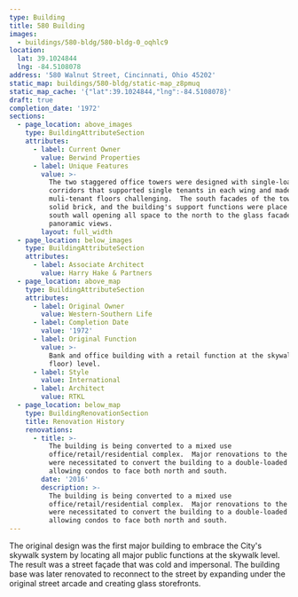 ```yaml
---
type: Building
title: 580 Building
images:
  - buildings/580-bldg/580-bldg-0_oqhlc9
location:
  lat: 39.1024844
  lng: -84.5108078
address: '580 Walnut Street, Cincinnati, Ohio 45202'
static_map: buildings/580-bldg/static-map_z8pmuq
static_map_cache: '{"lat":39.1024844,"lng":-84.5108078}'
draft: true
completion_date: '1972'
sections:
  - page_location: above_images
    type: BuildingAttributeSection
    attributes:
      - label: Current Owner
        value: Berwind Properties
      - label: Unique Features
        value: >-
          The two staggered office towers were designed with single-loaded
          corridors that supported single tenants in each wing and made
          muli-tenant floors challenging.  The south facades of the towers were
          solid brick, and the building's support functions were place along the
          south wall opening all space to the north to the glass facade and
          panoramic views.
        layout: full_width
  - page_location: below_images
    type: BuildingAttributeSection
    attributes:
      - label: Associate Architect
        value: Harry Hake & Partners
  - page_location: above_map
    type: BuildingAttributeSection
    attributes:
      - label: Original Owner
        value: Western-Southern Life
      - label: Completion Date
        value: '1972'
      - label: Original Function
        value: >-
          Bank and office building with a retail function at the skywalk (second
          floor) level.
      - label: Style
        value: International
      - label: Architect
        value: RTKL
  - page_location: below_map
    type: BuildingRenovationSection
    title: Renovation History
    renovations:
      - title: >-
          The building is being converted to a mixed use
          office/retail/residential complex.  Major renovations to the facade
          were necessitated to convert the building to a double-loaded function
          allowing condos to face both north and south.
        date: '2016'
        description: >-
          The building is being converted to a mixed use
          office/retail/residential complex.  Major renovations to the facade
          were necessitated to convert the building to a double-loaded function
          allowing condos to face both north and south.
---
```


The original design was the first major building to embrace the City's skywalk system by locating all major public functions at the skywalk level. The result was a street façade that was cold and impersonal. The building base was later renovated to reconnect to the street by expanding under the original street arcade and creating glass storefronts.
